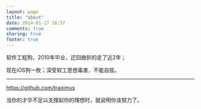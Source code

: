 ```yaml
---
layout: page
title: "about"
date: 2014-01-17 16:57
comments: true
sharing: true
footer: true
---
```

软件工程狗，2010年毕业，迂回曲折的走了近2年；

现在iOS狗一枚；深受软工思想毒害，不能自拔。

-----------------
<https://github.com/traximus>

当你的才华不足以支撑起你的理想时，就说明你该努力了。

